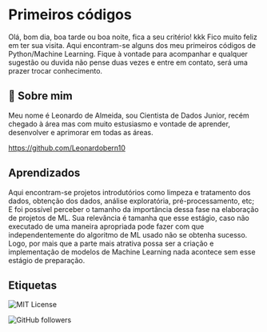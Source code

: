
# Primeiros códigos

Olá, bom dia, boa tarde ou boa noite, fica a seu critério! kkk 
Fico muito feliz em ter sua visita. Aqui encontram-se alguns dos meu primeiros 
códigos de Python/Machine Learning. Fique à vontade para acompanhar e qualquer sugestão ou duvida não pense duas vezes
e entre em contato, será uma prazer trocar conhecimento.


## 🚀 Sobre mim
Meu nome é Leonardo de Almeida, sou Cientista de Dados Junior, recém chegado à área mas com muito 
estusiasmo e vontade de aprender, desenvolver e aprimorar em todas as áreas.

https://github.com/Leonardobern10


## Aprendizados

Aqui encontram-se projetos introdutórios como limpeza e tratamento dos dados, obtenção dos dados, 
análise exploratória, pré-processamento, etc; E foi possível perceber o tamanho da importância dessa fase 
na elaboração de projetos de ML. Sua relevância é tamanha que esse estágio, caso não executado de uma maneira 
apropriada pode fazer com que independentemente do algoritmo de ML usado não se obtenha sucesso. Logo, por mais 
que a parte mais atrativa possa ser a criação e implementação de modelos de Machine Learning nada acontece 
sem esse estágio de preparação.

## Etiquetas
![MIT License](https://img.shields.io/badge/License-MIT-green.svg)

![GitHub followers](https://img.shields.io/github/followers/Leonardobern10?style=social)
